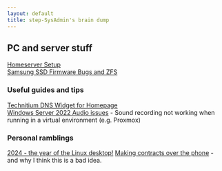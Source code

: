 ```yaml
---
layout: default 
title: step-SysAdmin's brain dump
---
```


## PC and server stuff

[Homeserver Setup](./homeserver.md)  
[Samsung SSD Firmware Bugs and ZFS](./samsung-zfs-bug.html)

### Useful guides and tips

[Technitium DNS Widget for Homepage](./homepage-widget-technitium.html)  
[Windows Server 2022 Audio issues](./ws2022-audio.html) - Sound recording not working when running in a virtual environment (e.g. Proxmox)

### Personal ramblings

[2024 - the year of the Linux desktop!](./2024_linux_desktop.html)
[Making contracts over the phone](./phone-contracts.html) - and why I think this is a bad idea.
